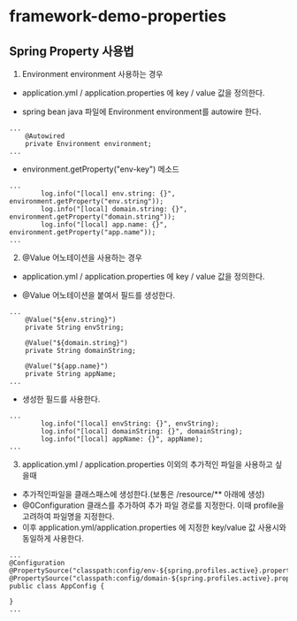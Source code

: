 # framework-demo-properties

## Spring Property 사용법
1. Environment environment 사용하는 경우

- application.yml / application.properties 에 key / value 값을 정의한다.

- spring bean java 파일에 Environment environment를 autowire  한다.

```
...
	@Autowired
	private Environment environment;
...
```
- environment.getProperty("env-key") 메소드

```
...
		log.info("[local] env.string: {}", environment.getProperty("env.string"));
		log.info("[local] domain.string: {}", environment.getProperty("domain.string"));
		log.info("[local] app.name: {}", environment.getProperty("app.name"));
...
```

2. @Value 어노테이션을 사용하는 경우

- application.yml / application.properties 에 key / value 값을 정의한다.

- @Value 어노테이션을 붙여서 필드를 생성한다.

```
...
	@Value("${env.string}")
	private String envString;

	@Value("${domain.string}")
	private String domainString;
  
	@Value("${app.name}")
	private String appName;	
...
```
- 생성한 필드를 사용한다.
```
...
		log.info("[local] envString: {}", envString);
		log.info("[local] domainString: {}", domainString);
		log.info("[local] appName: {}", appName);
...
```
3. application.yml / application.properties 이외의 추가적인 파일을 사용하고 싶을때
- 추가적인파일을 클래스패스에 생성한다.(보통은 /resource/** 아래에 생성)
- @0Configuration 클래스를 추가하여 추가 파일 경로를 지정한다. 이때 profile을 고려하여 파일명을 지정한다.
- 이후 application.yml/application.properties 에 지정한 key/value 값 사용시와 동일하게 사용한다.
```
...
@Configuration
@PropertySource("classpath:config/env-${spring.profiles.active}.properties")
@PropertySource("classpath:config/domain-${spring.profiles.active}.properties")
public class AppConfig {

}
...
```


